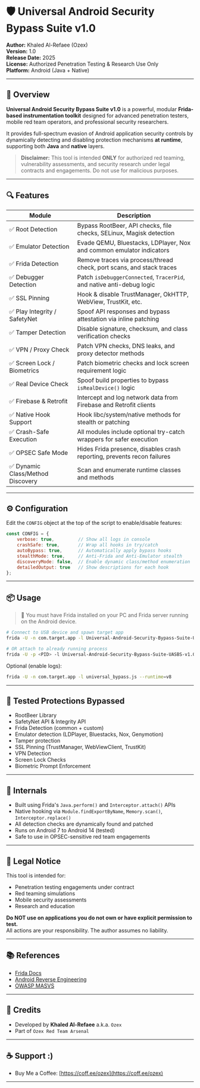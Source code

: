 # 🛡️ Universal Android Security Bypass Suite v1.0

**Author:** Khaled Al-Refaee (Ozex)  
**Version:** 1.0  
**Release Date:** 2025  
**License:** Authorized Penetration Testing & Research Use Only  
**Platform:** Android (Java + Native)

---

## 🚀 Overview

**Universal Android Security Bypass Suite v1.0** is a powerful, modular **Frida-based instrumentation toolkit** designed for advanced penetration testers, mobile red team operators, and professional security researchers.

It provides full-spectrum evasion of Android application security controls by dynamically detecting and disabling protection mechanisms **at runtime**, supporting both **Java** and **native** layers.

> **Disclaimer:** This tool is intended **ONLY** for authorized red teaming, vulnerability assessments, and security research under legal contracts and engagements. Do not use for malicious purposes.

---

## 🔍 Features

| Module                  | Description                                                                 |
|-------------------------|-----------------------------------------------------------------------------|
| ✅ Root Detection        | Bypass RootBeer, API checks, file checks, SELinux, Magisk detection         |
| ✅ Emulator Detection    | Evade QEMU, Bluestacks, LDPlayer, Nox and common emulator indicators        |
| ✅ Frida Detection       | Remove traces via process/thread check, port scans, and stack traces        |
| ✅ Debugger Detection    | Patch `isDebuggerConnected`, `TracerPid`, and native anti-debug logic       |
| ✅ SSL Pinning           | Hook & disable TrustManager, OkHTTP, WebView, TrustKit, etc.                |
| ✅ Play Integrity / SafetyNet | Spoof API responses and bypass attestation via inline patching         |
| ✅ Tamper Detection      | Disable signature, checksum, and class verification checks                  |
| ✅ VPN / Proxy Check     | Patch VPN checks, DNS leaks, and proxy detector methods                     |
| ✅ Screen Lock / Biometrics | Patch biometric checks and lock screen requirement logic                |
| ✅ Real Device Check     | Spoof build properties to bypass `isRealDevice()` logic                     |
| ✅ Firebase & Retrofit   | Intercept and log network data from Firebase and Retrofit clients           |
| ✅ Native Hook Support   | Hook libc/system/native methods for stealth or patching                    |
| ✅ Crash-Safe Execution  | All modules include optional try-catch wrappers for safer execution         |
| ✅ OPSEC Safe Mode       | Hides Frida presence, disables crash reporting, prevents recon failures     |
| ✅ Dynamic Class/Method Discovery | Scan and enumerate runtime classes and methods                     |

---

## ⚙️ Configuration

Edit the `CONFIG` object at the top of the script to enable/disable features:

```js
const CONFIG = {
    verbose: true,         // Show all logs in console
    crashSafe: true,       // Wrap all hooks in try/catch
    autoBypass: true,      // Automatically apply bypass hooks
    stealthMode: true,     // Anti-Frida and Anti-Emulator stealth
    discoveryMode: false,  // Enable dynamic class/method enumeration
    detailedOutput: true   // Show descriptions for each hook
};
```

---

## 📦 Usage

> 🧠 You must have Frida installed on your PC and Frida server running on the Android device.

```bash
# Connect to USB device and spawn target app
frida -U -n com.target.app -l Universal-Android-Security-Bypass-Suite-UASBS-v1.0-Full-Mobile-Defense-Disabler.js

# OR attach to already running process
frida -U -p <PID> -l Universal-Android-Security-Bypass-Suite-UASBS-v1.0-Full-Mobile-Defense-Disabler.js
```

Optional (enable logs):

```bash
frida -U -n com.target.app -l universal_bypass.js --runtime=v8
```


---

## 🧪 Tested Protections Bypassed

- RootBeer Library
- SafetyNet API & Integrity API
- Frida Detection (common + custom)
- Emulator detection (LDPlayer, Bluestacks, Nox, Genymotion)
- Tamper protection
- SSL Pinning (TrustManager, WebViewClient, TrustKit)
- VPN Detection
- Screen Lock Checks
- Biometric Prompt Enforcement

---

## 🧠 Internals

- Built using Frida's `Java.perform()` and `Interceptor.attach()` APIs
- Native hooking via `Module.findExportByName`, `Memory.scan()`, `Interceptor.replace()`
- All detection checks are dynamically found and patched
- Runs on Android 7 to Android 14 (tested)
- Safe to use in OPSEC-sensitive red team engagements

---

## 🔐 Legal Notice

This tool is intended for:

- Penetration testing engagements under contract
- Red teaming simulations
- Mobile security assessments
- Research and education

**Do NOT use on applications you do not own or have explicit permission to test.**  
All actions are your responsibility. The author assumes no liability.

---

## 📚 References

- [Frida Docs](https://frida.re/docs/)
- [Android Reverse Engineering](https://github.com/JesusFreke/smali)
- [OWASP MASVS](https://owasp.org/www-project-mobile-security/)

---

## 🧊 Credits

- Developed by **Khaled Al-Refaee** a.k.a. `Ozex`
- Part of `Ozex Red Team Arsenal`

---

## ☕ Support :)

- Buy Me a Coffee: [https://coff.ee/ozex](https://coff.ee/ozex)

---
